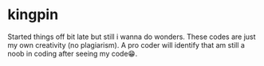# kingpin
Started things off bit late but still i wanna do wonders. These codes are just my own creativity (no plagiarism). A pro coder will identify that am still a noob in coding after seeing my code😁. 

